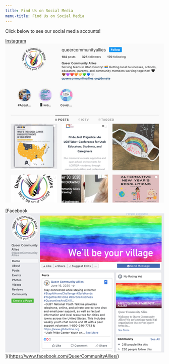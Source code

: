```yaml
---
title: Find Us on Social Media
menu-title: Find Us on Social Media
---
```

Click below to see our social media accounts! 

[Instagram ![Instagram profile](/files/QCAInst.jpg)](https://www.instagram.com/queercommunityallies/)

[Facebook ![Facebook profile](/files/QCAfb.jpg)]((https://www.facebook.com/QueerCommunityAllies/)
